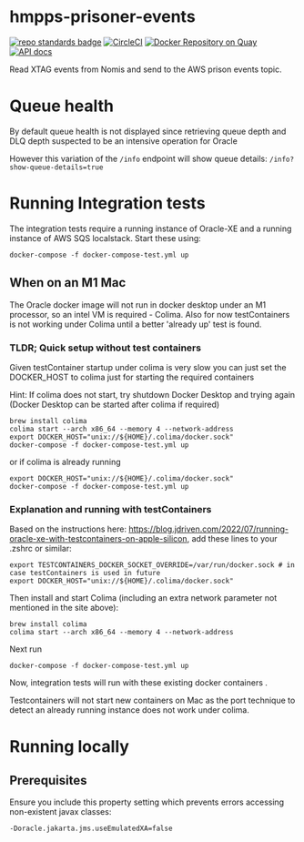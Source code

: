 # hmpps-prisoner-events
[![repo standards badge](https://img.shields.io/badge/endpoint.svg?&style=flat&logo=github&url=https%3A%2F%2Foperations-engineering-reports.cloud-platform.service.justice.gov.uk%2Fapi%2Fv1%2Fcompliant_public_repositories%2Fhmpps-prisoner-events)](https://operations-engineering-reports.cloud-platform.service.justice.gov.uk/public-report/hmpps-prisoner-events "Link to report")
[![CircleCI](https://circleci.com/gh/ministryofjustice/hmpps-prisoner-events/tree/main.svg?style=svg)](https://circleci.com/gh/ministryofjustice/hmpps-prisoner-events)
[![Docker Repository on Quay](https://img.shields.io/badge/quay.io-repository-2496ED.svg?logo=docker)](https://quay.io/repository/hmpps/hmpps-prisoner-events)
[![API docs](https://img.shields.io/badge/API_docs_-view-85EA2D.svg?logo=swagger)](https://prisoner-events-dev.prison.service.justice.gov.uk/swagger-ui/index.html)

Read XTAG events from Nomis and send to the AWS prison events topic.

# Queue health

By default queue health is not displayed since retrieving queue depth and DLQ depth suspected to be an intensive operation for Oracle

However this variation of the `/info` endpoint will show queue details: `/info?show-queue-details=true`

 
# Running Integration tests

The integration tests require a running instance of Oracle-XE and a running instance of AWS SQS localstack. Start these using:

`docker-compose -f docker-compose-test.yml up`

## When on an M1 Mac

The Oracle docker image will not run in docker desktop under an M1 processor, so an intel VM is required - Colima.
Also for now testContainers is not working under Colima until a better 'already up' test is found.

### TLDR; Quick setup without test containers 

Given testContainer startup under colima is very slow you can just set the DOCKER_HOST to colima just for starting the required containers

Hint: If colima does not start, try shutdown Docker Desktop and trying again (Docker Desktop can be started after colima if required)
```
brew install colima
colima start --arch x86_64 --memory 4 --network-address
export DOCKER_HOST="unix://${HOME}/.colima/docker.sock"
docker-compose -f docker-compose-test.yml up
```

or if colima is already running

```
export DOCKER_HOST="unix://${HOME}/.colima/docker.sock"
docker-compose -f docker-compose-test.yml up
```

### Explanation and running with testContainers

Based on the instructions here: https://blog.jdriven.com/2022/07/running-oracle-xe-with-testcontainers-on-apple-silicon,
add these lines to your .zshrc or similar:

```
export TESTCONTAINERS_DOCKER_SOCKET_OVERRIDE=/var/run/docker.sock # in case testContainers is used in future
export DOCKER_HOST="unix://${HOME}/.colima/docker.sock"
```

Then install and start Colima (including an extra network parameter not mentioned in the site above):

```
brew install colima
colima start --arch x86_64 --memory 4 --network-address
```

Next run 

`docker-compose -f docker-compose-test.yml up`

Now, integration tests will run with these existing docker containers .

Testcontainers will not start new containers on Mac as the port technique to detect an already running instance does not work under colima.

# Running locally

## Prerequisites

Ensure you include this property setting which prevents errors accessing non-existent javax classes:

`-Doracle.jakarta.jms.useEmulatedXA=false`
